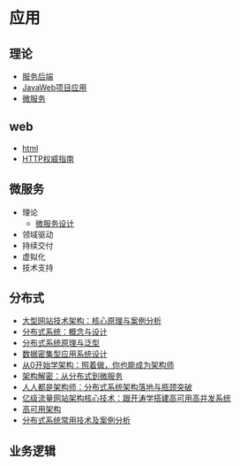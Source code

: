 #   应用

##  理论
-   [服务后端](theory/001.md)
-   [JavaWeb项目应用](theory/002.md)
-   [微服务](theory/003.md)

##  web
-   [html](200/html/README.md)
-   [HTTP权威指南](200/http04/README.md)


##  微服务
-   理论
    -   [微服务设计](500/bms14/README.md)
-   领域驱动
-   持续交付
-   虚拟化
-   技术支持

##  分布式
-   [⼤型⽹站技术架构：核⼼原理与案例分析](300/od08/README.md)
-   [分布式系统：概念与设计](300/ds09/README.md)
-   [分布式系统原理与泛型](300/pp10/README.md)
-   [数据密集型应用系统设计](300/da11/README.md)
-   [从0开始学架构：照着做，你也能成为架构师](300/jia012/README.md)
-   [架构解密：从分布式到微服务](300/dwu13/README.md)
-   [⼈⼈都是架构师：分布式系统架构落地与瓶颈突破](300/rrjd14/README.md)
-   [亿级流量⽹站架构核⼼技术：跟开涛学搭建⾼可⽤⾼并发系统](300/ygkx15/README.md)
-   [⾼可⽤架构](300/gkyj16/README.md)
-   [分布式系统常⽤技术及案例分析](300/fxjax17/README.md)

##  业务逻辑


